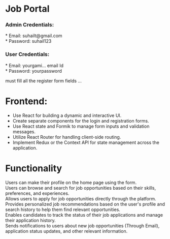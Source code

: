 <h1>Job Portal</h1>

<h3>Admin Credentials:</h3>
   * Email: suhailt@gmail.com <br>
   * Password: suhail123

<h3>User Credentials:</h3>
   * Email: yourgami... email Id <br>
   * Password: yourpassword

must fill all the register form fields ...

<h1>Frontend:</h1>

  *  Use React for building a dynamic and interactive UI.<br>
  *  Create separate components for the login and registration forms.<br>
  *  Use React state and Formik to manage form inputs and validation messages.<br>
  *  Utilize React Router for handling client-side routing.<br>
  *  Implement Redux or the Context API for state management across the application.<br>

  <h1>Functionality</h1>

   Users can make their profile on the home page using the form.<br>
   Users can browse and search for job opportunities based on their skills, preferences, and experiences.<br>
   Allows users to apply for job opportunities directly through the platform.<br>
   Provides personalized job recommendations based on the user's profile and search history to help them find relevant opportunities.<br>
   Enables candidates to track the status of their job applications and manage their application history.<br>
   Sends notifications to users about new job opportunities (Through Email), application status updates, and other relevant information.<br>



